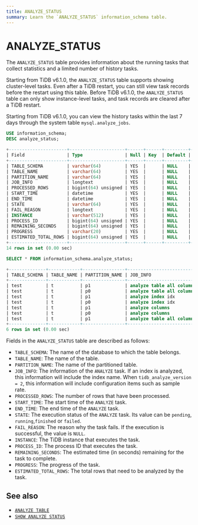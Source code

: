 ```yaml
---
title: ANALYZE_STATUS
summary: Learn the `ANALYZE_STATUS` information_schema table.
---
```


# ANALYZE_STATUS

The `ANALYZE_STATUS` table provides information about the running tasks that collect statistics and a limited number of history tasks.

Starting from TiDB v6.1.0, the `ANALYZE_STATUS` table supports showing cluster-level tasks. Even after a TiDB restart, you can still view task records before the restart using this table. Before TiDB v6.1.0, the `ANALYZE_STATUS` table can only show instance-level tasks, and task records are cleared after a TiDB restart.

Starting from TiDB v6.1.0, you can view the history tasks within the last 7 days through the system table `mysql.analyze_jobs`.

```sql
USE information_schema;
DESC analyze_status;
```

```sql
+----------------------+---------------------+------+------+---------+-------+
| Field                | Type                | Null | Key  | Default | Extra |
+----------------------+---------------------+------+------+---------+-------+
| TABLE_SCHEMA         | varchar(64)         | YES  |      | NULL    |       |
| TABLE_NAME           | varchar(64)         | YES  |      | NULL    |       |
| PARTITION_NAME       | varchar(64)         | YES  |      | NULL    |       |
| JOB_INFO             | longtext            | YES  |      | NULL    |       |
| PROCESSED_ROWS       | bigint(64) unsigned | YES  |      | NULL    |       |
| START_TIME           | datetime            | YES  |      | NULL    |       |
| END_TIME             | datetime            | YES  |      | NULL    |       |
| STATE                | varchar(64)         | YES  |      | NULL    |       |
| FAIL_REASON          | longtext            | YES  |      | NULL    |       |
| INSTANCE             | varchar(512)        | YES  |      | NULL    |       |
| PROCESS_ID           | bigint(64) unsigned | YES  |      | NULL    |       |
| REMAINING_SECONDS    | bigint(64) unsigned | YES  |      | NULL    |       |
| PROGRESS             | varchar(20)         | YES  |      | NULL    |       |
| ESTIMATED_TOTAL_ROWS | bigint(64) unsigned | YES  |      | NULL    |       |
+----------------------+---------------------+------+------+---------+-------+
14 rows in set (0.00 sec)
```


```sql
SELECT * FROM information_schema.analyze_status;
```

```sql
+--------------+------------+----------------+--------------------------------------------------------------------+----------------+---------------------+---------------------+----------+-------------+----------------+------------+----------------------+----------+-----------------------+
| TABLE_SCHEMA | TABLE_NAME | PARTITION_NAME | JOB_INFO                                                           | PROCESSED_ROWS | START_TIME          | END_TIME            | STATE    | FAIL_REASON | INSTANCE       | PROCESS_ID | REMAINING_SECONDS    | PROGRESS | ESTIMATED_TOTAL_ROWS  |
+--------------+------------+----------------+--------------------------------------------------------------------+----------------+---------------------+---------------------+----------+-------------+----------------+------------+----------------------+----------+-----------------------+
| test         | t          | p1             | analyze table all columns with 256 buckets, 500 topn, 1 samplerate |              0 | 2022-05-27 11:30:12 | 2022-05-27 11:30:12 | finished |        NULL | 127.0.0.1:4000 | NULL       | NULL                 | NULL     |                  NULL |
| test         | t          | p0             | analyze table all columns with 256 buckets, 500 topn, 1 samplerate |              0 | 2022-05-27 11:30:12 | 2022-05-27 11:30:12 | finished |        NULL | 127.0.0.1:4000 | NULL       | NULL                 | NULL     |                  NULL |
| test         | t          | p1             | analyze index idx                                                  |              0 | 2022-05-27 11:29:46 | 2022-05-27 11:29:46 | finished |        NULL | 127.0.0.1:4000 | NULL       | NULL                 | NULL     |                  NULL |
| test         | t          | p0             | analyze index idx                                                  |              0 | 2022-05-27 11:29:46 | 2022-05-27 11:29:46 | finished |        NULL | 127.0.0.1:4000 | NULL       | NULL                 | NULL     |                  NULL |
| test         | t          | p1             | analyze columns                                                    |              0 | 2022-05-27 11:29:46 | 2022-05-27 11:29:46 | finished |        NULL | 127.0.0.1:4000 | NULL       | NULL                 | NULL     |                  NULL |
| test         | t          | p0             | analyze columns                                                    |              0 | 2022-05-27 11:29:46 | 2022-05-27 11:29:46 | finished |        NULL | 127.0.0.1:4000 | NULL       | NULL                 | NULL     |                  NULL |
| test         | t          | p1             | analyze table all columns with 256 buckets, 500 topn, 1 samplerate |        1000000 | 2022-05-27 11:30:12 | 2022-05-27 11:40:12 | running  |        NULL | 127.0.0.1:4000 | 690208308  | 600s                 | 0.25     | 4000000               |
+--------------+------------+----------------+--------------------------------------------------------------------+----------------+---------------------+---------------------+----------+-------------+----------------+------------+----------------------+----------+-----------------------+
6 rows in set (0.00 sec)
```

Fields in the `ANALYZE_STATUS` table are described as follows:

* `TABLE_SCHEMA`: The name of the database to which the table belongs.
* `TABLE_NAME`: The name of the table.
* `PARTITION_NAME`: The name of the partitioned table.
* `JOB_INFO`: The information of the `ANALYZE` task. If an index is analyzed, this information will include the index name. When `tidb_analyze_version = 2`, this information will include configuration items such as sample rate.
* `PROCESSED_ROWS`: The number of rows that have been processed.
* `START_TIME`: The start time of the `ANALYZE` task.
* `END_TIME`: The end time of the `ANALYZE` task.
* `STATE`: The execution status of the `ANALYZE` task. Its value can be `pending`, `running`,`finished` or `failed`.
* `FAIL_REASON`: The reason why the task fails. If the execution is successful, the value is `NULL`.
* `INSTANCE`: The TiDB instance that executes the task.
* `PROCESS_ID`: The process ID that executes the task.
* `REMAINING_SECONDS`: The estimated time (in seconds) remaining for the task to complete.
* `PROGRESS`: The progress of the task.
* `ESTIMATED_TOTAL_ROWS`: The total rows that need to be analyzed by the task.

## See also

- [`ANALYZE TABLE`](/sql-statements/sql-statement-analyze-table.md)
- [`SHOW ANALYZE STATUS`](/sql-statements/sql-statement-show-analyze-status.md)